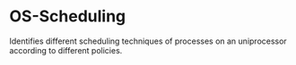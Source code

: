 # OS-Scheduling
Identifies different scheduling techniques of processes on an uniprocessor according to different policies.
